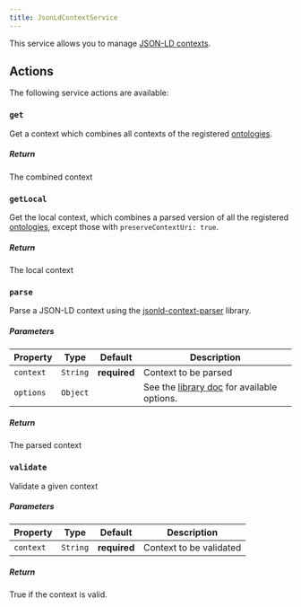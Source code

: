 ```yaml
---
title: JsonLdContextService
---
```


This service allows you to manage [JSON-LD contexts](https://www.w3.org/TR/json-ld11/#the-context).

## Actions

The following service actions are available:

### `get`

Get a context which combines all contexts of the registered [ontologies](../ontologies).

##### Return

The combined context

### `getLocal`

Get the local context, which combines a parsed version of all the registered [ontologies](../ontologies), except those with `preserveContextUri: true`.

##### Return

The local context

### `parse`

Parse a JSON-LD context using the [jsonld-context-parser](https://github.com/rubensworks/jsonld-context-parser.js#parse-a-context) library.

##### Parameters

| Property  | Type     | Default      | Description                                                                                                           |
| --------- | -------- | ------------ | --------------------------------------------------------------------------------------------------------------------- |
| `context` | `String` | **required** | Context to be parsed                                                                                                  |
| `options` | `Object` |              | See the [library doc](https://github.com/rubensworks/jsonld-context-parser.js#parse-a-context) for available options. |

##### Return

The parsed context

### `validate`

Validate a given context

##### Parameters

| Property  | Type     | Default      | Description             |
| --------- | -------- | ------------ | ----------------------- |
| `context` | `String` | **required** | Context to be validated |

##### Return

True if the context is valid.
